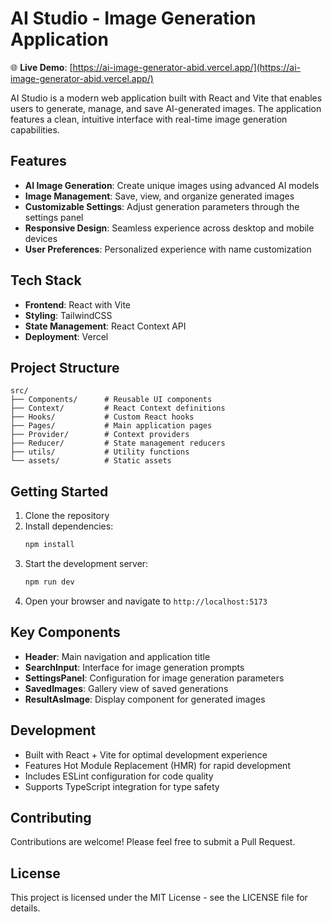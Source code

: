 # AI Studio - Image Generation Application

🌐 **Live Demo**: [https://ai-image-generator-abid.vercel.app/](https://ai-image-generator-abid.vercel.app/)

AI Studio is a modern web application built with React and Vite that enables users to generate, manage, and save AI-generated images. The application features a clean, intuitive interface with real-time image generation capabilities.

## Features

- **AI Image Generation**: Create unique images using advanced AI models
- **Image Management**: Save, view, and organize generated images
- **Customizable Settings**: Adjust generation parameters through the settings panel
- **Responsive Design**: Seamless experience across desktop and mobile devices
- **User Preferences**: Personalized experience with name customization

## Tech Stack

- **Frontend**: React with Vite
- **Styling**: TailwindCSS
- **State Management**: React Context API
- **Deployment**: Vercel

## Project Structure

```
src/
├── Components/      # Reusable UI components
├── Context/         # React Context definitions
├── Hooks/           # Custom React hooks
├── Pages/           # Main application pages
├── Provider/        # Context providers
├── Reducer/         # State management reducers
├── utils/           # Utility functions
└── assets/          # Static assets
```

## Getting Started

1. Clone the repository
2. Install dependencies:
   ```bash
   npm install
   ```
3. Start the development server:
   ```bash
   npm run dev
   ```
4. Open your browser and navigate to `http://localhost:5173`

## Key Components

- **Header**: Main navigation and application title
- **SearchInput**: Interface for image generation prompts
- **SettingsPanel**: Configuration for image generation parameters
- **SavedImages**: Gallery view of saved generations
- **ResultAsImage**: Display component for generated images

## Development

- Built with React + Vite for optimal development experience
- Features Hot Module Replacement (HMR) for rapid development
- Includes ESLint configuration for code quality
- Supports TypeScript integration for type safety

## Contributing

Contributions are welcome! Please feel free to submit a Pull Request.

## License

This project is licensed under the MIT License - see the LICENSE file for details.
